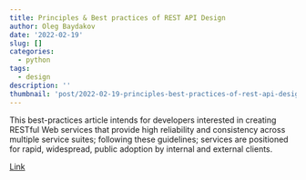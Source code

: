 ```yaml
---
title: Principles & Best practices of REST API Design
author: Oleg Baydakov
date: '2022-02-19'
slug: []
categories:
  - python
tags:
  - design
description: ''
thumbnail: 'post/2022-02-19-principles-best-practices-of-rest-api-design/images/image.png'
---
```


This best-practices article intends for developers interested in creating RESTful Web services that provide high reliability and consistency across multiple service suites; following these guidelines; services are positioned for rapid, widespread, public adoption by internal and external clients.

[Link](https://blog.devgenius.io/best-practice-and-cheat-sheet-for-rest-api-design-6a6e12dfa89f)